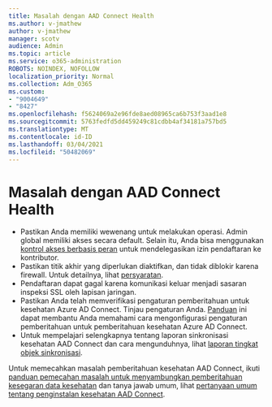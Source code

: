 ```yaml
---
title: Masalah dengan AAD Connect Health
ms.author: v-jmathew
author: v-jmathew
manager: scotv
audience: Admin
ms.topic: article
ms.service: o365-administration
ROBOTS: NOINDEX, NOFOLLOW
localization_priority: Normal
ms.collection: Adm_O365
ms.custom:
- "9004649"
- "8427"
ms.openlocfilehash: f5624069a2e96fde8aed08965ca6b753f3aad1e8
ms.sourcegitcommit: 5763fedfd5dd459249c81cdbb4af34181a757bd5
ms.translationtype: MT
ms.contentlocale: id-ID
ms.lasthandoff: 03/04/2021
ms.locfileid: "50482069"
---
```

# <a name="problem-with-aad-connect-health"></a>Masalah dengan AAD Connect Health

- Pastikan Anda memiliki wewenang untuk melakukan operasi. Admin global memiliki akses secara default. Selain itu, Anda bisa menggunakan [kontrol akses berbasis peran](https://docs.microsoft.com/azure/active-directory/connect-health/active-directory-aadconnect-health-operations) untuk mendelegasikan izin pendaftaran ke kontributor.
- Pastikan titik akhir yang diperlukan diaktifkan, dan tidak diblokir karena firewall. Untuk detailnya, lihat [persyaratan](https://docs.microsoft.com/azure/active-directory/hybrid/how-to-connect-health-agent-install).
- Pendaftaran dapat gagal karena komunikasi keluar menjadi sasaran inspeksi SSL oleh lapisan jaringan.
- Pastikan Anda telah memverifikasi pengaturan pemberitahuan untuk kesehatan Azure AD Connect. Tinjau pengaturan Anda. [Panduan](https://docs.microsoft.com/azure/active-directory/hybrid/how-to-connect-health-operations) ini dapat membantu Anda memahami cara mengonfigurasi pengaturan pemberitahuan untuk pemberitahuan kesehatan Azure AD Connect.
- Untuk mempelajari selengkapnya tentang laporan sinkronisasi kesehatan AAD Connect dan cara mengunduhnya, lihat [laporan tingkat objek sinkronisasi](https://docs.microsoft.com/azure/active-directory/hybrid/how-to-connect-health-sync).

Untuk memecahkan masalah pemberitahuan kesehatan AAD Connect, ikuti [panduan pemecahan masalah untuk menyambungkan pemberitahuan kesegaran data kesehatan](https://docs.microsoft.com/azure/active-directory/hybrid/how-to-connect-health-data-freshness) dan tanya jawab umum, lihat [pertanyaan umum tentang penginstalan kesehatan AAD Connect](https://docs.microsoft.com/azure/active-directory/hybrid/reference-connect-health-faq).
